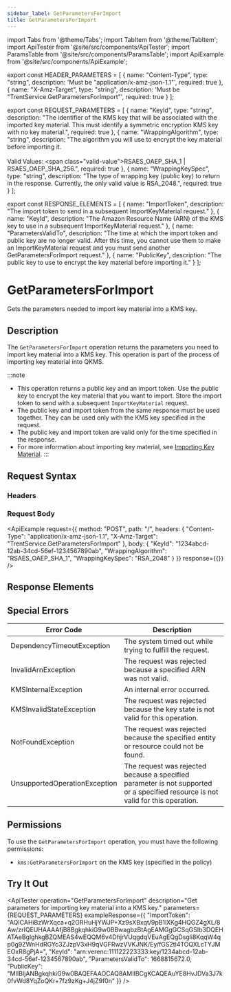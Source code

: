 ```yaml
---
sidebar_label: GetParametersForImport
title: GetParametersForImport
---
```


import Tabs from '@theme/Tabs';
import TabItem from '@theme/TabItem';
import ApiTester from '@site/src/components/ApiTester';
import ParamsTable from '@site/src/components/ParamsTable';
import ApiExample from '@site/src/components/ApiExample';

export const HEADER_PARAMETERS = [
  {
    name: "Content-Type",
    type: "string",
    description: 'Must be "application/x-amz-json-1.1"',
    required: true
  },
  {
    name: "X-Amz-Target",
    type: "string",
    description: 'Must be "TrentService.GetParametersForImport"',
    required: true
  }
];

export const REQUEST_PARAMETERS = [
  {
    name: "KeyId",
    type: "string",
    description: "The identifier of the KMS key that will be associated with the imported key material. This must identify a symmetric encryption KMS key with no key material.",
    required: true
  },
  {
    name: "WrappingAlgorithm",
    type: "string",
    description: "The algorithm you will use to encrypt the key material before importing it.<br/><br/>Valid Values: <span class=\"valid-value\">RSAES_OAEP_SHA_1 | RSAES_OAEP_SHA_256.</span>",
    required: true
  },
  {
    name: "WrappingKeySpec",
    type: "string",
    description: "The type of wrapping key (public key) to return in the response. Currently, the only valid value is RSA_2048.",
    required: true
  }
];

export const RESPONSE_ELEMENTS = [
  {
    name: "ImportToken",
    description: "The import token to send in a subsequent ImportKeyMaterial request."
  },
  {
    name: "KeyId",
    description: "The Amazon Resource Name (ARN) of the KMS key to use in a subsequent ImportKeyMaterial request."
  },
  {
    name: "ParametersValidTo",
    description: "The time at which the import token and public key are no longer valid. After this time, you cannot use them to make an ImportKeyMaterial request and you must send another GetParametersForImport request."
  },
  {
    name: "PublicKey",
    description: "The public key to use to encrypt the key material before importing it."
  }
];

# GetParametersForImport

Gets the parameters needed to import key material into a KMS key.

## Description

The `GetParametersForImport` operation returns the parameters you need to import key material into a KMS key. This operation is part of the process of importing key material into QKMS.

:::note
- This operation returns a public key and an import token. Use the public key to encrypt the key material that you want to import. Store the import token to send with a subsequent `ImportKeyMaterial` request.
- The public key and import token from the same response must be used together. They can be used only with the KMS key specified in the request.
- The public key and import token are valid only for the time specified in the response.
- For more information about importing key material, see [Importing Key Material](../../../03-guides/importing-key-material.md).
:::

## Request Syntax

### Headers

<ParamsTable parameters={HEADER_PARAMETERS} />

### Request Body

<ParamsTable parameters={REQUEST_PARAMETERS} />

<ApiExample
  request={{
    method: "POST",
    path: "/",
    headers: {
      "Content-Type": "application/x-amz-json-1.1",
      "X-Amz-Target": "TrentService.GetParametersForImport"
    },
    body: {
      "KeyId": "1234abcd-12ab-34cd-56ef-1234567890ab",
      "WrappingAlgorithm": "RSAES_OAEP_SHA_1",
      "WrappingKeySpec": "RSA_2048"
    }
  }}
  response={{}}
/>

## Response Elements

<ParamsTable responseElements={RESPONSE_ELEMENTS} type="response" />

## Special Errors

| Error Code | Description |
|------------|-------------|
| DependencyTimeoutException | The system timed out while trying to fulfill the request. |
| InvalidArnException | The request was rejected because a specified ARN was not valid. |
| KMSInternalException | An internal error occurred. |
| KMSInvalidStateException | The request was rejected because the key state is not valid for this operation. |
| NotFoundException | The request was rejected because the specified entity or resource could not be found. |
| UnsupportedOperationException | The request was rejected because a specified parameter is not supported or a specified resource is not valid for this operation. |

## Permissions

To use the `GetParametersForImport` operation, you must have the following permissions:
- `kms:GetParametersForImport` on the KMS key (specified in the policy)

## Try It Out

<ApiTester
  operation="GetParametersForImport"
  description="Get parameters for importing key material into a KMS key."
  parameters={REQUEST_PARAMETERS}
  exampleResponse={{
    "ImportToken": "AQICAHiBzWrXqca+q2GRHuHjYWJP+Xz9sXBxqt/9pB1lXKg4HQGZ4gXL/8Aw/zrIQEUHAAAAfjB8BgkqhkiG9w0BBwagbzBtAgEAMGgGCSqGSIb3DQEHATAeBglghkgBZQMEAS4wEQQM6v4DhjrVUqgdqVEuAgEQgDsgli8KqqW4qp0g9ZWnHdRGYc3ZJzpV3xH9qVGFRwzVVKJNK/Ey/fGS2tl4TOQXLcTYJMEOxR8gPjA=",
    "KeyId": "arn:verenc:111122223333:key/1234abcd-12ab-34cd-56ef-1234567890ab",
    "ParametersValidTo": 1668815672.0,
    "PublicKey": "MIIBIjANBgkqhkiG9w0BAQEFAAOCAQ8AMIIBCgKCAQEAuYE8HvJDVa3J7k0fvWd8YqZoQKr+7fz9zKg+J4jZ9f0n"
  }}
/> 
